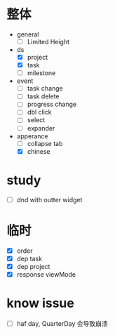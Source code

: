 # 整体

-   general
    -   [ ] Limited Height
-   ds
    -   [x] project
    -   [x] task
    -   [ ] milestone
-   event
    -   [ ] task change
    -   [ ] task delete
    -   [ ] progress change
    -   [ ] dbl click
    -   [ ] select
    -   [ ] expander
-   apperance
    -   [ ] collapse tab
    -   [x] chinese

# study

-   [ ] dnd with outter widget

# 临时

-   [x] order
-   [x] dep task
-   [x] dep project
-   [x] response viewMode

# know issue

-   [ ] haf day, QuarterDay 会导致崩溃
